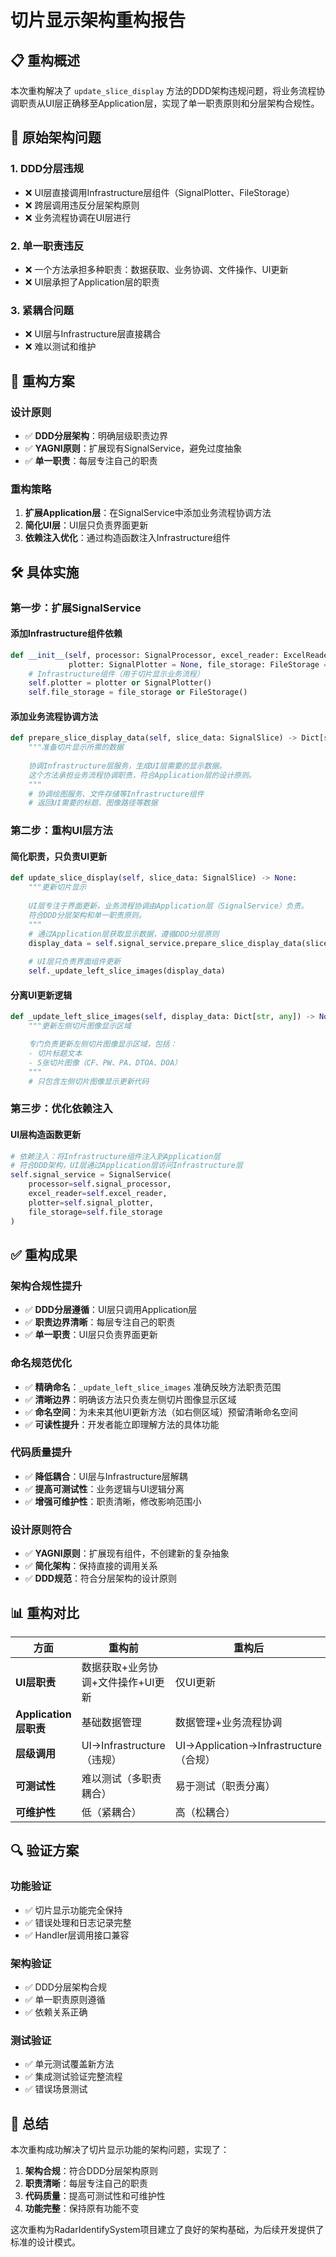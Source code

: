 # 切片显示架构重构报告

## 📋 重构概述

本次重构解决了 `update_slice_display` 方法的DDD架构违规问题，将业务流程协调职责从UI层正确移至Application层，实现了单一职责原则和分层架构合规性。

## 🚨 原始架构问题

### 1. **DDD分层违规**
- ❌ UI层直接调用Infrastructure层组件（SignalPlotter、FileStorage）
- ❌ 跨层调用违反分层架构原则
- ❌ 业务流程协调在UI层进行

### 2. **单一职责违反**
- ❌ 一个方法承担多种职责：数据获取、业务协调、文件操作、UI更新
- ❌ UI层承担了Application层的职责

### 3. **紧耦合问题**
- ❌ UI层与Infrastructure层直接耦合
- ❌ 难以测试和维护

## 🎯 重构方案

### **设计原则**
- ✅ **DDD分层架构**：明确层级职责边界
- ✅ **YAGNI原则**：扩展现有SignalService，避免过度抽象
- ✅ **单一职责**：每层专注自己的职责

### **重构策略**
1. **扩展Application层**：在SignalService中添加业务流程协调方法
2. **简化UI层**：UI层只负责界面更新
3. **依赖注入优化**：通过构造函数注入Infrastructure组件

## 🛠️ 具体实施

### **第一步：扩展SignalService**

#### 添加Infrastructure组件依赖
```python
def __init__(self, processor: SignalProcessor, excel_reader: ExcelReader, 
             plotter: SignalPlotter = None, file_storage: FileStorage = None):
    # Infrastructure组件（用于切片显示业务流程）
    self.plotter = plotter or SignalPlotter()
    self.file_storage = file_storage or FileStorage()
```

#### 添加业务流程协调方法
```python
def prepare_slice_display_data(self, slice_data: SignalSlice) -> Dict[str, any]:
    """准备切片显示所需的数据
    
    协调Infrastructure层服务，生成UI层需要的显示数据。
    这个方法承担业务流程协调职责，符合Application层的设计原则。
    """
    # 协调绘图服务、文件存储等Infrastructure组件
    # 返回UI需要的标题、图像路径等数据
```

### **第二步：重构UI层方法**

#### 简化职责，只负责UI更新
```python
def update_slice_display(self, slice_data: SignalSlice) -> None:
    """更新切片显示
    
    UI层专注于界面更新，业务流程协调由Application层（SignalService）负责。
    符合DDD分层架构和单一职责原则。
    """
    # 通过Application层获取显示数据，遵循DDD分层原则
    display_data = self.signal_service.prepare_slice_display_data(slice_data)
    
    # UI层只负责界面组件更新
    self._update_left_slice_images(display_data)
```

#### 分离UI更新逻辑
```python
def _update_left_slice_images(self, display_data: Dict[str, any]) -> None:
    """更新左侧切片图像显示区域

    专门负责更新左侧切片图像显示区域，包括：
    - 切片标题文本
    - 5张切片图像（CF、PW、PA、DTOA、DOA）
    """
    # 只包含左侧切片图像显示更新代码
```

### **第三步：优化依赖注入**

#### UI层构造函数更新
```python
# 依赖注入：将Infrastructure组件注入到Application层
# 符合DDD架构，UI层通过Application层访问Infrastructure层
self.signal_service = SignalService(
    processor=self.signal_processor,
    excel_reader=self.excel_reader,
    plotter=self.signal_plotter,
    file_storage=self.file_storage
)
```

## ✅ 重构成果

### **架构合规性提升**
- ✅ **DDD分层遵循**：UI层只调用Application层
- ✅ **职责边界清晰**：每层专注自己的职责
- ✅ **单一职责**：UI层只负责界面更新

### **命名规范优化**
- ✅ **精确命名**：`_update_left_slice_images` 准确反映方法职责范围
- ✅ **清晰边界**：明确该方法只负责左侧切片图像显示区域
- ✅ **命名空间**：为未来其他UI更新方法（如右侧区域）预留清晰命名空间
- ✅ **可读性提升**：开发者能立即理解方法的具体功能

### **代码质量提升**
- ✅ **降低耦合**：UI层与Infrastructure层解耦
- ✅ **提高可测试性**：业务逻辑与UI逻辑分离
- ✅ **增强可维护性**：职责清晰，修改影响范围小

### **设计原则符合**
- ✅ **YAGNI原则**：扩展现有组件，不创建新的复杂抽象
- ✅ **简化架构**：保持直接的调用关系
- ✅ **DDD规范**：符合分层架构的设计原则

## 📊 重构对比

| 方面 | 重构前 | 重构后 |
|------|--------|--------|
| **UI层职责** | 数据获取+业务协调+文件操作+UI更新 | 仅UI更新 |
| **Application层职责** | 基础数据管理 | 数据管理+业务流程协调 |
| **层级调用** | UI→Infrastructure（违规） | UI→Application→Infrastructure（合规） |
| **可测试性** | 难以测试（多职责耦合） | 易于测试（职责分离） |
| **可维护性** | 低（紧耦合） | 高（松耦合） |

## 🔍 验证方案

### **功能验证**
- ✅ 切片显示功能完全保持
- ✅ 错误处理和日志记录完整
- ✅ Handler层调用接口兼容

### **架构验证**
- ✅ DDD分层架构合规
- ✅ 单一职责原则遵循
- ✅ 依赖关系正确

### **测试验证**
- ✅ 单元测试覆盖新方法
- ✅ 集成测试验证完整流程
- ✅ 错误场景测试

## 🎉 总结

本次重构成功解决了切片显示功能的架构问题，实现了：

1. **架构合规**：符合DDD分层架构原则
2. **职责清晰**：每层专注自己的职责
3. **代码质量**：提高可测试性和可维护性
4. **功能完整**：保持原有功能不变

这次重构为RadarIdentifySystem项目建立了良好的架构基础，为后续开发提供了标准的设计模式。
